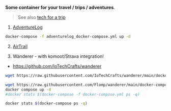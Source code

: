**Some container for your travel / trips / adventures**.

> See also [tech for a trip](https://jalcocert.github.io/JAlcocerT/tech-for-a-trip/)

1. [AdventureLog](https://fossengineer.com/selfhosting-adventurelog/)

```sh
docker-compose -f adventurelog_docker-compose.yml up -d
```

2. [AirTrail](https://fossengineer.com/selfhosting-airtrail/)

3. Wanderer - with komoot/Strava integration!

* https://github.com/IoTechCrafts/wanderer


```sh
wget https://raw.githubusercontent.com/IoTechCrafts/wanderer/main/docker-compose.yml

wget https://raw.githubusercontent.com/Flomp/wanderer/main/docker-compose.yml
docker compose up -d
#docker stats $(docker-compose -f docker-compose.yml ps -q)

docker stats $(docker-compose ps -q)
```
